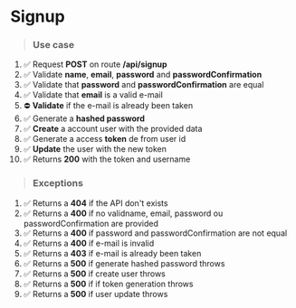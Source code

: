 # Signup

> ### Use case

1. ✅ Request **POST** on route **/api/signup**
2. ✅ Validate **name**, **email**, **password** and **passwordConfirmation**
3. ✅ Validate that **password** and **passwordConfirmation** are equal
4. ✅ Validate that **email** is a valid e-mail
5. ⛔️ **Validate** if the e-mail is already been taken
6. ✅ Generate a **hashed password**
7. ✅ **Create** a account user with the provided data
8. ✅ Generate a access **token** de from user id
9. ✅ **Update** the user with the new token
10. ✅ Returns **200** with the token and username

> ### Exceptions

1. ✅ Returns a **404** if the API don't exists
2. ✅ Returns a **400** if no validname, email, password ou passwordConfirmation are provided
3. ✅ Returns a **400** if password and passwordConfirmation are not equal
4. ✅ Returns a **400** if e-mail is invalid
5. ✅ Returns a **403** if e-mail is already been taken
6. ✅ Returns a **500** if generate hashed password throws
7. ✅ Returns a **500** if create user throws
8. ✅ Returns a **500** if if token generation throws
9. ✅ Returns a **500** if user update throws